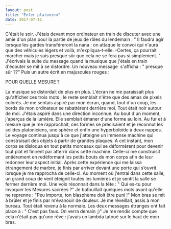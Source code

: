 ```yaml
---
layout: post
title: "Enfer platonien"
date: 2017-07-11
---
```

C'était le soir. J'étais devant mon ordinateur en train de discuter avec une amie d'un plan pour la partie de jeux de rôles du lendemain : 
" Il faudra agir lorsque les gardes transféreront la nana : on attaque le convoi qui n'aura que des véhicules légers et voilà, m'expliqua-t-elle.
-Certes, ça pourrait marcher mais je suis presque sûr que cela ne se fera pas si simplement. "
J'écrivais la suite du message quand la musique que j'étais en train d'écouter se mit à se distordre. 
Un nouveau message  s'afficha :
" presque sûr ??"
Puis un autre écrit en majuscules rouges : 
<p color: red">POUR QUELLE MESURE ?</p>
La musique se distordait de plus en plus. L'écran ne me paraissait plus qu'afficher ces trois mots ; le reste semblait n'être que des amas de pixels colorés.
Je me sentais aspiré par mon écran, quand, tout d'un coup, les bords de mon ordinateur se rabattèrent derrière moi. 
Tout était noir autour de moi. J'étais aspiré dans une direction inconnue.
Au bout d'un moment, j'aperçus de la lumière. Elle semblait émaner d'une forme au loin. Au fur et à mesure que je me rapprochait, ces formes se précisaient et je reconnut les solides platoniciens, une sphère et enfin une hyperboloïde à deux nappes. Le voyage continua jusqu'à ce que j'atteigne un immense machine qui construisait des objets à partir de grandes plaques.
A cet instant, mon corps se disloqua en tout petits morceaux qui se déformèrent pour devenir tout plat et finirent par atterrir dans cette machine. Celle-ci me construisit entièrement en redéformant les petits bouts de mon corps afin de leur  redonner leur aspect initial. Après cette expérience qui me laissa étrangement de marbre, je finis par arriver devant une porte qui s’ouvrit lorsque je me rapprocha de celle-ci.
Au moment où j'entrai dans cette salle, un grand coup de vent éteignit toutes les lumières et je sentit la salle se fermer derrière moi. 
Une voix résonnait dans la tête :
" Qui es-tu pour invoquer les Mesures sacrées ?"
Je bafouillait quelques mots avant qu'elle ne reprenne :
"Peu importe, ton blasphème doit être puni !"
Mon bras se mit à brûler et je finis par m’évanouir de douleur.
Je me réveillait, assis à mon bureau. Tout était revenu à la normale. Les deux messages étranges ont fait place à :
" C'est pas faux. On verra demain ;)"
Je me rendis compte que cela n'était pas qu'une rêve : j'avais un lambda tatoué sur le haut de mon bras.




